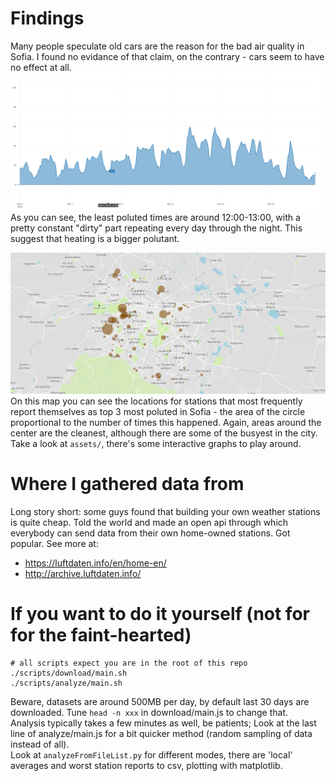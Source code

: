 # Findings
Many people speculate old cars are the reason for the bad air quality in Sofia. I found no evidance of that claim, on the contrary - cars seem to have no effect at all.  
![Average PM2.5 concentration in Sofia](/assets/Figure_1_closeup.png?raw=true)  
As you can see, the least poluted times are around 12:00-13:00, with a pretty constant "dirty" part repeating every day through the night. This suggest that heating is a bigger polutant.  

![Average PM2.5 concentration in Sofia](/assets/Figure_2.png?raw=true)  
On this map you can see the locations for stations that most frequently report themselves as top 3 most poluted in Sofia - the area of the circle proportional to the number of times this happened. Again, areas around the center are the cleanest, although there are some of the busyest in the city.  
Take a look at `assets/`, there's some interactive graphs to play around.

# Where I gathered data from
Long story short: some guys found that building your own weather stations is quite cheap. Told the world and made an open api through which everybody can send data from their own home-owned stations. Got popular. See more at:
 * https://luftdaten.info/en/home-en/
 * http://archive.luftdaten.info/

# If you want to do it yourself (not for for the faint-hearted)

```
# all scripts expect you are in the root of this repo
./scripts/download/main.sh
./scripts/analyze/main.sh
```

Beware, datasets are around 500MB per day, by default last 30 days are downloaded. Tune `head -n xxx` in download/main.js to change that.  
Analysis typically takes a few minutes as well, be patients; Look at the last line of analyze/main.js for a bit quicker method (random sampling of data instead of all).  
Look at `analyzeFromFileList.py` for different modes, there are 'local' averages and worst station reports to csv, plotting with matplotlib.
